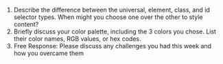1. Describe the difference between the universal, element, class, and id selector types. When
might you choose one over the other to style content?
2. Briefly discuss your color palette, including the 3 colors you chose. List their color names, RGB
values, or hex codes.
3. Free Response: Please discuss any challenges you had this week and how you overcame them